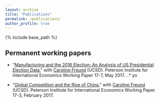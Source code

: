 ```yaml
---
layout: archive
title: "Publications"
permalink: /publications/
author_profile: true
---
```


{% include base_path %}


Permanent working papers
-----

* "[Manufacturing and the 2016 Election: An Analysis of US Presidential Election Data](https://www.piie.com/system/files/documents/wp17-7.pdf)," with [Caroline Freund](https://gps.ucsd.edu/faculty-directory/caroline-freund.html) (UCSD). Peterson Institute for International Economics Working Paper 17-7, May 2017.
..* yo

* "[Global Competition and the Rise of China](https://www.piie.com/system/files/documents/wp17-3.pdf)," with [Caroline Freund](https://gps.ucsd.edu/faculty-directory/caroline-freund.html) (UCSD). Peterson Institute for International Economics Working Paper 17-3, February 2017.
